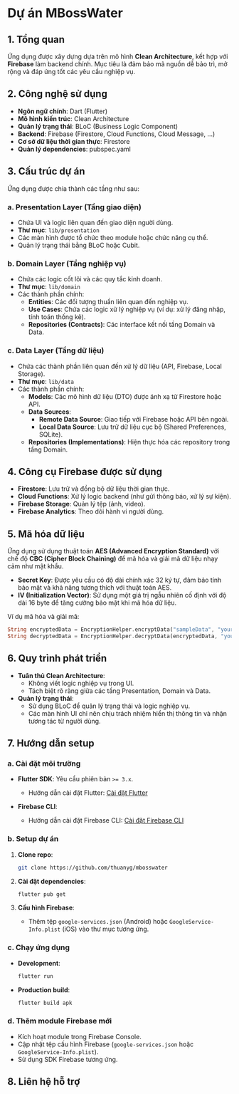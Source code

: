# Dự án MBossWater

## 1. Tổng quan

Ứng dụng được xây dựng dựa trên mô hình **Clean Architecture**, kết hợp với **Firebase** làm backend chính. Mục tiêu là đảm bảo mã nguồn dễ bảo trì, mở rộng và đáp ứng tốt các yêu cầu nghiệp vụ.

## 2. Công nghệ sử dụng

- **Ngôn ngữ chính**: Dart (Flutter)
- **Mô hình kiến trúc**: Clean Architecture
- **Quản lý trạng thái**: BLoC (Business Logic Component)
- **Backend**: Firebase (Firestore, Cloud Functions, Cloud Message, ...)
- **Cơ sở dữ liệu thời gian thực**: Firestore
- **Quản lý dependencies**: pubspec.yaml

## 3. Cấu trúc dự án

Ứng dụng được chia thành các tầng như sau:

### a. Presentation Layer (Tầng giao diện)

- Chứa UI và logic liên quan đến giao diện người dùng.
- **Thư mục**: `lib/presentation`
- Các màn hình được tổ chức theo module hoặc chức năng cụ thể.
- Quản lý trạng thái bằng BLoC hoặc Cubit.

### b. Domain Layer (Tầng nghiệp vụ)

- Chứa các logic cốt lõi và các quy tắc kinh doanh.
- **Thư mục**: `lib/domain`
- Các thành phần chính:
  - **Entities**: Các đối tượng thuần liên quan đến nghiệp vụ.
  - **Use Cases**: Chứa các logic xử lý nghiệp vụ (ví dụ: xử lý đăng nhập, tính toán thống kê).
  - **Repositories (Contracts)**: Các interface kết nối tầng Domain và Data.

### c. Data Layer (Tầng dữ liệu)

- Chứa các thành phần liên quan đến xử lý dữ liệu (API, Firebase, Local Storage).
- **Thư mục**: `lib/data`
- Các thành phần chính:
  - **Models**: Các mô hình dữ liệu (DTO) được ánh xạ từ Firestore hoặc API.
  - **Data Sources**:
    - **Remote Data Source**: Giao tiếp với Firebase hoặc API bên ngoài.
    - **Local Data Source**: Lưu trữ dữ liệu cục bộ (Shared Preferences, SQLite).
  - **Repositories (Implementations)**: Hiện thực hóa các repository trong tầng Domain.

## 4. Công cụ Firebase được sử dụng

- **Firestore**: Lưu trữ và đồng bộ dữ liệu thời gian thực.
- **Cloud Functions**: Xử lý logic backend (như gửi thông báo, xử lý sự kiện).
- **Firebase Storage**: Quản lý tệp (ảnh, video).
- **Firebase Analytics**: Theo dõi hành vi người dùng.

## 5. Mã hóa dữ liệu

Ứng dụng sử dụng thuật toán **AES (Advanced Encryption Standard)** với chế độ **CBC (Cipher Block Chaining)** để mã hóa và giải mã dữ liệu nhạy cảm như mật khẩu.

- **Secret Key**: Được yêu cầu có độ dài chính xác 32 ký tự, đảm bảo tính bảo mật và khả năng tương thích với thuật toán AES.
- **IV (Initialization Vector)**: Sử dụng một giá trị ngẫu nhiên cố định với độ dài 16 byte để tăng cường bảo mật khi mã hóa dữ liệu.

Ví dụ mã hóa và giải mã:

```dart
String encryptedData = EncryptionHelper.encryptData("sampleData", "yourSecretKey1234567890123456");
String decryptedData = EncryptionHelper.decryptData(encryptedData, "yourSecretKey1234567890123456");
```

## 6. Quy trình phát triển

- **Tuân thủ Clean Architecture**:
  - Không viết logic nghiệp vụ trong UI.
  - Tách biệt rõ ràng giữa các tầng Presentation, Domain và Data.
- **Quản lý trạng thái**:
  - Sử dụng BLoC để quản lý trạng thái và logic nghiệp vụ.
  - Các màn hình UI chỉ nên chịu trách nhiệm hiển thị thông tin và nhận tương tác từ người dùng.
  
## 7. Hướng dẫn setup

### a. Cài đặt môi trường

- **Flutter SDK**: Yêu cầu phiên bản `>= 3.x`.
  - Hướng dẫn cài đặt Flutter: [Cài đặt Flutter](https://flutter.dev/docs/get-started/install)
  
- **Firebase CLI**:
  - Hướng dẫn cài đặt Firebase CLI: [Cài đặt Firebase CLI](https://firebase.google.com/docs/cli)

### b. Setup dự án

1. **Clone repo**:

    ```bash
    git clone https://github.com/thuanyg/mbosswater
    ```

2. **Cài đặt dependencies**:

    ```bash
    flutter pub get
    ```

3. **Cấu hình Firebase**:
   - Thêm tệp `google-services.json` (Android) hoặc `GoogleService-Info.plist` (iOS) vào thư mục tương ứng.

### c. Chạy ứng dụng

- **Development**:

    ```bash
    flutter run
    ```

- **Production build**:

    ```bash
    flutter build apk
    ```

### d. Thêm module Firebase mới

- Kích hoạt module trong Firebase Console.
- Cập nhật tệp cấu hình Firebase (`google-services.json` hoặc `GoogleService-Info.plist`).
- Sử dụng SDK Firebase tương ứng.

## 8. Liên hệ hỗ trợ
